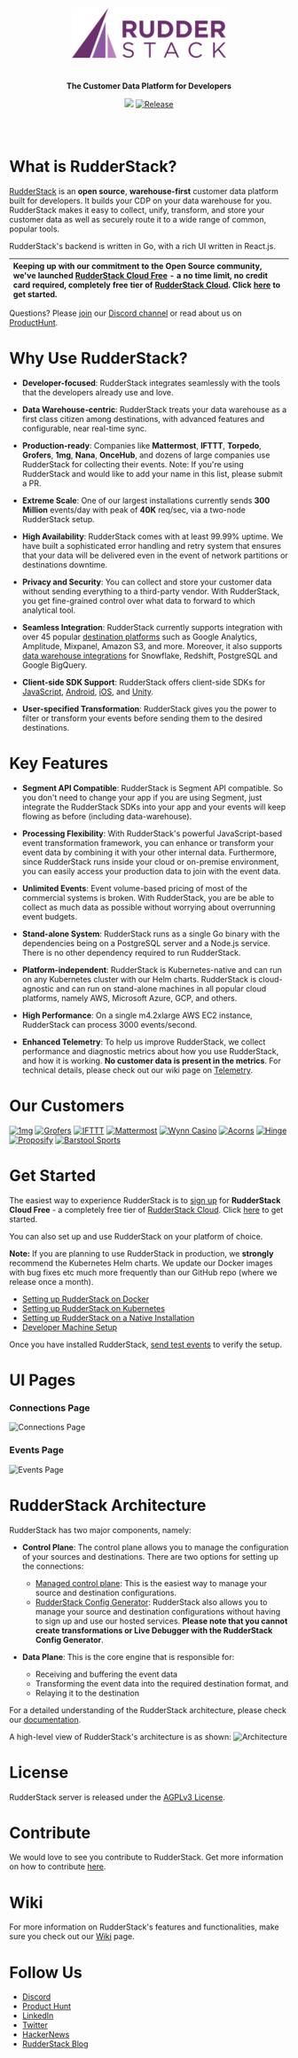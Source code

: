 <p align="center"><a href="https://rudderstack.com"><img src="https://raw.githubusercontent.com/rudderlabs/rudder-server/master/resources/RudderStack.png" alt="RudderStack - An Open Source Customer Data Platform" height="90"/></a></p>
<h1 align="center"></h1>
<p align="center"><b>The Customer Data Platform for Developers</b></p>

<p align="center">
	<a href="https://rudderstack.com"><img src="https://codebuild.us-east-1.amazonaws.com/badges?uuid=eyJlbmNyeXB0ZWREYXRhIjoiT01EQkVPc0NBbDJLV2txTURidkRTMTNmWFRZWUY2dEtia3FRVmFXdXhWeUwzaC9aV3dsWWNNT0NwaVZKd1hKTFVMazB2cDQ5UHlaZTgvbFRER3R5SXRvPSIsIml2UGFyYW1ldGVyU3BlYyI6IktJQVMveHIzQnExZVE5b0YiLCJtYXRlcmlhbFNldFNlcmlhbCI6MX0%3D&branch=master" height="22"/></a>
    <a href="https://rudderstack.com"><img src="https://img.shields.io/github/v/release/rudderlabs/rudder-server?color=blue&sort=semver" alt="Release" height="22"/></a>
</p><br/><br/>

# What is RudderStack?

[RudderStack](https://rudderstack.com/) is an **open source**, **warehouse-first** customer data platform built for developers. It builds your CDP on your data warehouse for you. RudderStack makes it easy to collect, unify, transform, and store your customer data as well as securely route it to a wide range of common, popular tools.

RudderStack's backend is written in Go, with a rich UI written in React.js.

| Keeping up with our commitment to the Open Source community, we've launched [RudderStack Cloud Free](https://app.rudderstack.com/signup) - a no time limit, no credit card required, completely free tier of [RudderStack Cloud](https://resources.rudderstack.com/rudderstack-cloud). Click [here](https://app.rudderstack.com/signup) to get started. |
|:------|



Questions? Please [join](https://discordapp.com/invite/xNEdEGw) our [Discord channel](https://discordapp.com/invite/xNEdEGw) or read about us on [ProductHunt](https://www.producthunt.com/posts/rudderstack).

# Why Use RudderStack?

- **Developer-focused**: RudderStack integrates seamlessly with the tools that the developers already use and love.

- **Data Warehouse-centric**: RudderStack treats your data warehouse as a first class citizen among destinations, with advanced features and configurable, near real-time sync.

- **Production-ready**: Companies like **Mattermost**, **IFTTT**, **Torpedo**, **Grofers**, **1mg**, **Nana**, **OnceHub**,  and dozens of large companies use RudderStack for collecting their events. Note: If you're using RudderStack and would like to add your name in this list, please submit a PR.

- **Extreme Scale**: One of our largest installations currently sends **300 Million** events/day with peak of **40K** req/sec, via a two-node RudderStack setup.

- **High Availability**: RudderStack comes with at least 99.99% uptime. We have built a sophisticated error handling and retry system that ensures that your data will be delivered even in the event of network partitions or destinations downtime.

- **Privacy and Security**: You can collect and store your customer data without sending everything to a third-party vendor. With RudderStack, you get fine-grained control over what data to forward to which analytical tool.

- **Seamless Integration**: RudderStack currently supports integration with over 45 popular [destination platforms](https://docs.rudderstack.com/destinations-guides) such as Google Analytics, Amplitude, Mixpanel, Amazon S3, and more. Moreover, it also supports [data warehouse integrations](https://docs.rudderstack.com/data-warehouse-integration-guides) for Snowflake, Redshift, PostgreSQL and Google BigQuery.

- **Client-side SDK Support**: RudderStack offers client-side SDKs for [JavaScript](https://docs.rudderstack.com/rudderstack-sdk-integration-guides/rudderstack-javascript-sdk), [Android](https://docs.rudderstack.com/rudderstack-sdk-integration-guides/rudderstack-android-sdk), [iOS](https://docs.rudderstack.com/rudderstack-sdk-integration-guides/rudderstack-ios-sdk), and [Unity](https://docs.rudderstack.com/rudderstack-sdk-integration-guides/getting-started-with-unity-sdk).

- **User-specified Transformation**: RudderStack gives you the power to filter or transform your events before sending them to the desired destinations.

# Key Features

- **Segment API Compatible**: RudderStack is Segment API compatible. So you don't need to change your app if you are using Segment, just integrate the RudderStack SDKs into your app and your events will keep flowing as before (including data-warehouse).

- **Processing Flexibility**: With RudderStack's powerful JavaScript-based event transformation framework, you can enhance or transform your event data by combining it with your other internal data. Furthermore, since RudderStack runs inside your cloud or on-premise environment, you can easily access your production data to join with the event data.

- **Unlimited Events**: Event volume-based pricing of most of the commercial systems is broken. With RudderStack, you are be able to collect as much data as possible without worrying about overrunning event budgets.

- **Stand-alone System**: RudderStack runs as a single Go binary with the dependencies being on a PostgreSQL server and a Node.js service. There is no other dependency required to run RudderStack.

- **Platform-independent**: RudderStack is Kubernetes-native and can run on any Kubernetes cluster with our Helm charts. RudderStack is cloud-agnostic and can run on stand-alone machines in all popular cloud platforms, namely AWS, Microsoft Azure, GCP, and others.

- **High Performance**: On a single m4.2xlarge AWS EC2 instance, RudderStack can process 3000 events/second.

- **Enhanced Telemetry**: To help us improve RudderStack, we collect performance and diagnostic metrics about how you use RudderStack, and how it is working. **No customer data is present in the metrics**. For technical details, please check out our wiki page on [Telemetry](https://github.com/rudderlabs/rudder-server/wiki/RudderStack-Telemetry).

# Our Customers

[![1mg](https://user-images.githubusercontent.com/59817155/95971154-74745e80-0e2e-11eb-8468-9f9cf1bfcf46.png)](https://www.1mg.com/) [![Grofers](https://user-images.githubusercontent.com/59817155/95970797-fe6ff780-0e2d-11eb-9c08-d4550b2c68b5.png)](https://grofers.com/) [![IFTTT](https://user-images.githubusercontent.com/59817155/95970944-2cedd280-0e2e-11eb-83d3-500c46c3a290.png)](https://ifttt.com/) [![Mattermost](https://user-images.githubusercontent.com/59817155/95971043-4c84fb00-0e2e-11eb-8ef8-2e47970221c6.png)](https://mattermost.com/) [![Wynn Casino](https://user-images.githubusercontent.com/59817155/95969926-f9f70f00-0e2c-11eb-8985-27b62d34fc65.png)](https://www.wynnlasvegas.com/) [![Acorns](https://user-images.githubusercontent.com/59817155/95970244-58bc8880-0e2d-11eb-9c7b-2ca08e2b11d7.png)](https://www.acorns.com/) [![Hinge](https://user-images.githubusercontent.com/59817155/95970463-9de0ba80-0e2d-11eb-91b1-bbfe55b91228.png)](https://hinge.co/) [![Proposify](https://user-images.githubusercontent.com/59817155/95971522-f82e4b00-0e2e-11eb-8c58-95fcb8a0e76c.png)](https://www.proposify.com/) [![Barstool Sports](https://user-images.githubusercontent.com/59817155/95971526-f95f7800-0e2e-11eb-85d3-fa81dbf9aa6e.png)](https://www.barstoolsports.com/)


# Get Started

The easiest way to experience RudderStack is to [sign up](https://app.rudderstack.com/signup) for **RudderStack Cloud Free** - a completely free tier of [RudderStack Cloud](https://resources.rudderstack.com/rudderstack-cloud). Click [here](https://app.rudderstack.com/signup) to get started.

You can also set up and use RudderStack on your platform of choice.

**Note:** If you are planning to use RudderStack in production, we **strongly** recommend the Kubernetes Helm charts. We update our Docker images with bug fixes etc much more frequently than our GitHub repo (where we release once a month).

- [Setting up RudderStack on Docker](https://docs.rudderstack.com/get-started/installing-and-setting-up-rudderstack/docker)
- [Setting up RudderStack on Kubernetes](https://docs.rudderstack.com/get-started/installing-and-setting-up-rudderstack/kubernetes)
- [Setting up RudderStack on a Native Installation](https://docs.rudderstack.com/get-started/installing-and-setting-up-rudderstack/native-installation)
- [Developer Machine Setup](https://docs.rudderstack.com/get-started/installing-and-setting-up-rudderstack/developer-machine-setup)

Once you have installed RudderStack, [send test events](https://docs.rudderstack.com/get-started/installing-and-setting-up-rudderstack#how-to-send-test-events) to verify the setup.

# UI Pages

### Connections Page

![Connections Page](https://gblobscdn.gitbook.com/assets%2F-Lq5Ea6fHVg3dSxMCgyQ%2F-M8Fo18nKM8Y3sHNQwW3%2F-M8Fo6hu_qKB4XX0STNZ%2FScreenshot%202020-05-26%20at%205.02.38%20PM.png?alt=media&token=adbd68bd-5b55-4e65-a19a-a1a29fc616e8)

### Events Page

![Events Page](https://gblobscdn.gitbook.com/assets%2F-Lq5Ea6fHVg3dSxMCgyQ%2F-M8Fo18nKM8Y3sHNQwW3%2F-M8FoF_Gnu9CBQgUujZW%2FScreenshot%202020-05-26%20at%205.12.19%20PM.png?alt=media&token=71165ae7-964c-4370-9826-29315ab3e3b4)

# RudderStack Architecture

RudderStack has two major components, namely:

- **Control Plane**: The control plane allows you to manage the configuration of your sources and destinations. There are two options for setting up the connections:

  - [Managed control plane](https://app.rudderstack.com/): This is the easiest way to manage your source and destination configurations.
  - [RudderStack Config Generator](https://github.com/rudderlabs/rudder-server/wiki/RudderStack-Config-Generator): RudderStack also allows you to manage your source and destination configurations without having to sign up and use our hosted services. **Please note that you cannot create transformations or Live Debugger with the RudderStack Config Generator**.

- **Data Plane**: This is the core engine that is responsible for:
  - Receiving and buffering the event data
  - Transforming the event data into the required destination format, and
  - Relaying it to the destination

For a detailed understanding of the RudderStack architecture, please check our [documentation](https://docs.rudderstack.com/get-started/rudderstack-architecture).

A high-level view of RudderStack's architecture is as shown:
![Architecture](https://gblobscdn.gitbook.com/assets%2F-Lq5Ea6fHVg3dSxMCgyQ%2F-Lz111ICiMeHdy_Gu6JX%2F-Lz1A_NxMgbjhbSrVL2h%2FRudder%20Core%20Architecture.png?alt=media&token=2c524db9-7c5c-44e9-a351-cbb1c46a8063)

# License

RudderStack server is released under the [AGPLv3 License][agplv3_license].

# Contribute

We would love to see you contribute to RudderStack. Get more information on how to contribute [here](CONTRIBUTING.md).

# Wiki

For more information on RudderStack's features and functionalities, make sure you check out our [Wiki](https://github.com/rudderlabs/rudder-server/wiki) page.

# Follow Us

- [Discord][discord]
- [Product Hunt](https://www.producthunt.com/posts/rudderstack)
- [LinkedIn](https://www.linkedin.com/company/rudderlabs/)
- [Twitter][twitter]
- [HackerNews][hackernews]
- [RudderStack Blog][rudderstack-blog]

<!----variables---->

[build status]: https://codebuild.us-east-1.amazonaws.com/badges?uuid=eyJlbmNyeXB0ZWREYXRhIjoiT01EQkVPc0NBbDJLV2txTURidkRTMTNmWFRZWUY2dEtia3FRVmFXdXhWeUwzaC9aV3dsWWNNT0NwaVZKd1hKTFVMazB2cDQ5UHlaZTgvbFRER3R5SXRvPSIsIml2UGFyYW1ldGVyU3BlYyI6IktJQVMveHIzQnExZVE5b0YiLCJtYXRlcmlhbFNldFNlcmlhbCI6MX0%3D&branch=master
[release]: https://img.shields.io/github/v/release/rudderlabs/rudder-server?color=blue&sort=semver
[discord]: https://discordapp.com/invite/xNEdEGw
[docs]: https://docs.rudderstack.com/
[twitter]: https://twitter.com/rudderstack
[go-report-card]: https://go-report-card.com/report/github.com/rudderlabs/rudder-server
[go-report-card-badge]: https://go-report-card.com/badge/github.com/rudderlabs/rudder-server
[ssh]: https://help.github.com/en/articles/which-remote-url-should-i-use#cloning-with-ssh-urls
[dashboard]: https://app.rudderstack.com
[dashboard-on]: https://app.rudderstack.com/signup?type=freetrial
[dashboard-intro]: https://app.rudderstack.com/signup?type=freetrial&utm_source=github&utm_medium=rdr-srv&utm_campaign=hosted&utm_content=intro
[dashboard-setup]: https://app.rudderstack.com/signup?type=freetrial&utm_source=github&utm_medium=rdr-srv&utm_campaign=hosted&utm_content=setup-instructions
[dashboard-docker]: https://app.rudderstack.com/signup?utm_source=github&utm_medium=rdr-srv&utm_campaign=selfhosted&utm_content=docker
[dashboard-k8s]: https://app.rudderstack.com/signup?utm_source=github&utm_medium=rdr-srv&utm_campaign=selfhosted&utm_content=k8s
[dashboard-native]: https://app.rudderstack.com/signup?utm_source=github&utm_medium=rdr-srv&utm_campaign=selfhosted&utm_content=native
[agplv3_license]: https://www.gnu.org/licenses/agpl-3.0-standalone.html
[sspl_license]: https://www.mongodb.com/licensing/server-side-public-license
[hackernews]: https://news.ycombinator.com/item?id=21081756
[helm-scripts-git-repo]: https://github.com/rudderlabs/rudderstack-helm
[terraform-scripts-git-repo]: https://github.com/rudderlabs/rudder-terraform
[golang]: https://golang.org/dl/
[node]: https://nodejs.org/en/download/
[rudder-sdk-js-git-repo]: https://github.com/rudderlabs/rudder-sdk-js
[rudder-sdk-android-git-repo]: https://github.com/rudderlabs/rudder-sdk-android
[rudder-sdk-ios-git-repo]: https://github.com/rudderlabs/rudder-sdk-ios
[config-generator]: https://github.com/rudderlabs/config-generator
[config-generator-section]: https://github.com/rudderlabs/rudder-server/blob/master/README.md#rudderstack-config-generator
[rudder-logo]: https://repository-images.githubusercontent.com/197743848/b352c900-dbc8-11e9-9d45-4deb9274101f
[rudder-server-releases]: https://github.com/rudderlabs/rudder-server/releases
[rudder-transformer-releases]: https://github.com/rudderlabs/rudder-transformer/releases
[rudderstack-blog]: https://rudderstack.com/blog/
[rudder-server-sample-env]: https://github.com/rudderlabs/rudder-server/blob/master/config/sample.env
[rudder-docker-yml]: https://github.com/rudderlabs/rudder-server/blob/master/rudder-docker.yml
